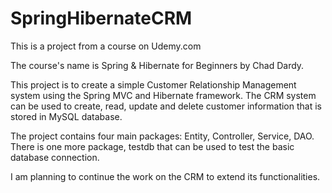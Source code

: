 # SpringHibernateCRM

This is a project from a course on Udemy.com

The course's name is Spring & Hibernate for Beginners by Chad Dardy.

This project is to create a simple Customer Relationship Management system using the Spring MVC and Hibernate framework. The CRM system can be used to create, read, update and delete customer information that is stored in MySQL database.

The project contains four main packages: Entity, Controller, Service, DAO. There is one more package, testdb that can be used to test the basic database connection.

I am planning to continue the work on the CRM to extend its functionalities. 
